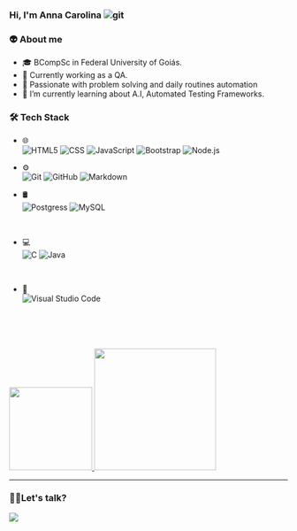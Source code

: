 ### Hi, I'm Anna Carolina ![git](https://user-images.githubusercontent.com/40298607/114101347-fc966680-989b-11eb-8342-1148bd1a3aa9.gif)



<h3>👽 About me</h3>

- 🎓   BCompSc in Federal University of Goiás.
- 💼   Currently working as a QA.
- 💓  Passionate with problem solving and daily routines automation
- 🌱 I’m currently learning about A.I, Automated Testing Frameworks.

<h3>🛠 Tech Stack</h3>

- 🌐<br>
  ![HTML5](https://img.shields.io/badge/HTML5-E34F26?style=for-the-badge&logo=html5&logoColor=white)
  ![CSS](https://img.shields.io/badge/CSS-239120?&style=for-the-badge&logo=css3&logoColor=white)
  ![JavaScript](https://img.shields.io/badge/JavaScript-F7DF1E?style=for-the-badge&logo=javascript&logoColor=black)
  ![Bootstrap](https://img.shields.io/badge/Bootstrap-563D7C?style=for-the-badge&logo=bootstrap&logoColor=white)
  ![Node.js](https://img.shields.io/badge/Node.js-43853D?style=for-the-badge&logo=node.js&logoColor=white)
  <br>

- ⚙️<br>
  ![Git](https://img.shields.io/badge/Git-F05032?style=for-the-badge&logo=git&logoColor=white)
  ![GitHub](https://img.shields.io/badge/GitHub-100000?style=for-the-badge&logo=github&logoColor=white)
  ![Markdown](https://img.shields.io/badge/Markdown-000000?style=for-the-badge&logo=markdown&logoColor=white)
  <br>


 - 🛢<br>
  ![Postgress](https://img.shields.io/badge/PostgreSQL-316192?style=for-the-badge&logo=postgresql&logoColor=white)
  ![MySQL](https://img.shields.io/badge/MySQL-00000F?style=for-the-badge&logo=mysql&logoColor=white)
  <br>

  - 💻<br>
 ![C](https://img.shields.io/badge/C-00599C?style=for-the-badge&logo=c&logoColor=white)
 ![Java](https://img.shields.io/badge/Java-ED8B00?style=for-the-badge&logo=java&logoColor=white)
 <br> 

  - 🔧<br>
  ![Visual Studio Code](https://img.shields.io/badge/Visual_Studio_Code-0078D4?style=for-the-badge&logo=visual%20studio%20code&logoColor=white)
  <br>

<br>

<br>
<br>

<a href="https://github.com/accorado">
  <img height="150em" src="https://github-readme-stats.vercel.app/api?username=accorado&theme=dark&show_icons=true&count_private" />
  <img height="220em" src="https://github-readme-stats.vercel.app/api/top-langs/?username=accorado&theme=dark" />
</a>

---

<h3> 🤝🏻Let's talk?</h3>
<p align="center">

[<img src="https://img.shields.io/badge/linkedin-%230077B5.svg?&style=for-the-badge&logo=linkedin&logoColor=white" />](https://www.linkedin.com/in/accorado)
